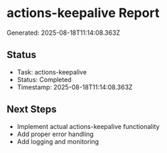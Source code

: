 # actions-keepalive Report

Generated: 2025-08-18T11:14:08.363Z

## Status
- Task: actions-keepalive
- Status: Completed
- Timestamp: 2025-08-18T11:14:08.363Z

## Next Steps
- Implement actual actions-keepalive functionality
- Add proper error handling
- Add logging and monitoring
